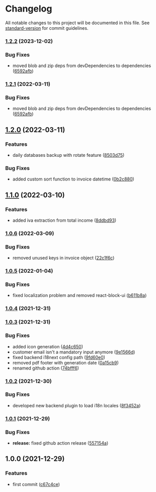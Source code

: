 # Changelog

All notable changes to this project will be documented in this file. See [standard-version](https://github.com/conventional-changelog/standard-version) for commit guidelines.

### [1.2.2](https://github.com/mancioshell/electron-invoice-management/compare/v1.2.0...v1.2.2) (2023-12-02)


### Bug Fixes

* moved blob and zip deps from devDependencies to dependencies ([6592afb](https://github.com/mancioshell/electron-invoice-management/commit/6592afb17fbd21c410cefe184a231e73931ba042))

### [1.2.1](https://github.com/mancioshell/electron-invoice-management/compare/v1.2.0...v1.2.1) (2022-03-11)


### Bug Fixes

* moved blob and zip deps from devDependencies to dependencies ([6592afb](https://github.com/mancioshell/electron-invoice-management/commit/6592afb17fbd21c410cefe184a231e73931ba042))

## [1.2.0](https://github.com/mancioshell/electron-invoice-management/compare/v1.1.0...v1.2.0) (2022-03-11)


### Features

* daily databases backup with rotate feature ([8503d75](https://github.com/mancioshell/electron-invoice-management/commit/8503d752674d4323cd1fe14f26ecb15b77a516ce))


### Bug Fixes

* added custom sort function to invoice datetime ([0b2c880](https://github.com/mancioshell/electron-invoice-management/commit/0b2c880f7aa178713d7333ecec1d1f4866150bf0))

## [1.1.0](https://github.com/mancioshell/electron-invoice-management/compare/v1.0.6...v1.1.0) (2022-03-10)


### Features

* added iva extraction from total income ([8ddbd93](https://github.com/mancioshell/electron-invoice-management/commit/8ddbd93e6e9469f7bea39b2908a2ba54306eda39))

### [1.0.6](https://github.com/mancioshell/electron-invoice-management/compare/v1.0.5...v1.0.6) (2022-03-09)


### Bug Fixes

* removed unused keys in invoice object ([22c1f6c](https://github.com/mancioshell/electron-invoice-management/commit/22c1f6c2ebac21377e311d119912764fd7907e98))

### [1.0.5](https://github.com/mancioshell/electron-invoice-management/compare/v1.0.4...v1.0.5) (2022-01-04)


### Bug Fixes

* fixed localization problem and removed react-block-ui ([b611b8a](https://github.com/mancioshell/electron-invoice-management/commit/b611b8a753f7d07dfbe6c1b391c163047a68893a))

### [1.0.4](https://github.com/mancioshell/electron-invoice-management/compare/v1.0.3...v1.0.4) (2021-12-31)

### [1.0.3](https://github.com/mancioshell/electron-invoice-management/compare/v1.0.2...v1.0.3) (2021-12-31)


### Bug Fixes

* added icon generation ([4d4c650](https://github.com/mancioshell/electron-invoice-management/commit/4d4c6502aa82b143d79a355402a9dce11f5db924))
* customer email isn't a mandatory input anymore ([9e1566d](https://github.com/mancioshell/electron-invoice-management/commit/9e1566debad3f36417ee8eef2013acb4c22adef6))
* fixed backend i18next config path ([9fd60e0](https://github.com/mancioshell/electron-invoice-management/commit/9fd60e06df81dfeff150e1e7d5a3e6e566d1e731))
* removed pdf footer with generation date ([0a15cb9](https://github.com/mancioshell/electron-invoice-management/commit/0a15cb9ede21afc6253faac6afa32d2130bcd988))
* renamed github action ([74bfff6](https://github.com/mancioshell/electron-invoice-management/commit/74bfff6aba2c926d9e0d4717496cc9c86b8aadb1))

### [1.0.2](https://github.com/mancioshell/electron-invoice-management/compare/v1.0.1...v1.0.2) (2021-12-30)


### Bug Fixes

* developed new backend plugin to load i18n locales ([8f3452a](https://github.com/mancioshell/electron-invoice-management/commit/8f3452a57c4d2d54c2d0d2e3e05b9266277526e7))

### [1.0.1](https://github.com/mancioshell/electron-invoice-management/compare/v1.0.0...v1.0.1) (2021-12-29)


### Bug Fixes

* **release:** fixed github action release ([557154a](https://github.com/mancioshell/electron-invoice-management/commit/557154a400b5b4bab5d59c026089021f7d9820e1))

## 1.0.0 (2021-12-29)


### Features

* first commit ([c67c4ce](https://github.com/mancioshell/electron-invoice-management/commit/c67c4ced7c706cb0a07c0a2d851a3a10d1d757b7))
